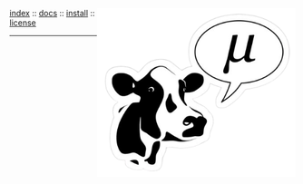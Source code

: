 <div class=wrapper>
<img align=right width=350 src=mu.png>
<p>
<a href="index.html">index</a>
:: <a href="docs.html">docs</a>
:: <a href="install.html">install</a>
:: <a href="license.html">license</a>  </p>
<hr>

